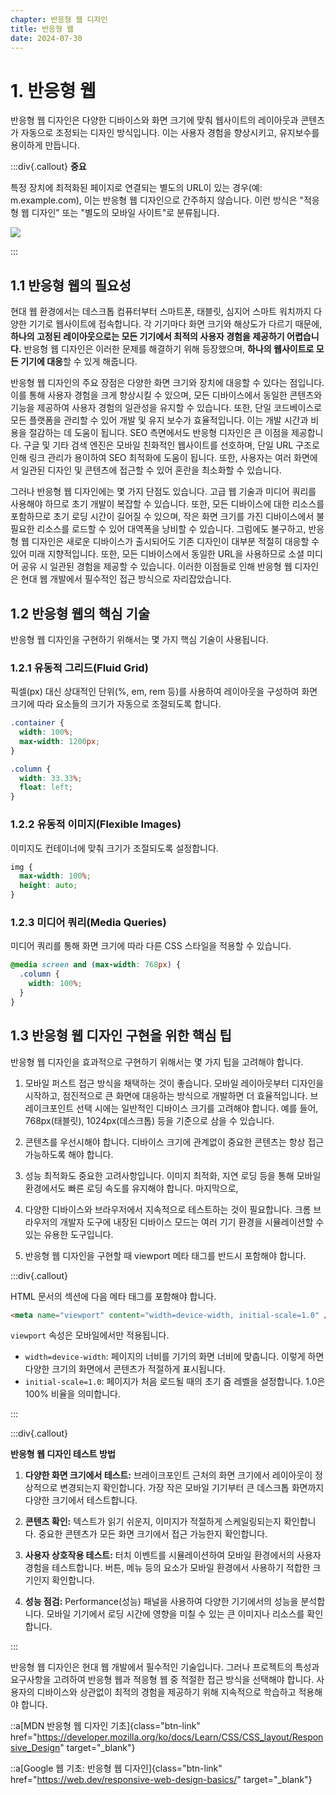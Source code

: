 ```yaml
---
chapter: 반응형 웹 디자인
title: 반응형 웹
date: 2024-07-30
---
```


# 1. 반응형 웹

반응형 웹 디자인은 다양한 디바이스와 화면 크기에 맞춰 웹사이트의 레이아웃과 콘텐츠가 자동으로 조정되는 디자인 방식입니다. 이는 사용자 경험을 향상시키고, 유지보수를 용이하게 만듭니다.

:::div{.callout}
**중요**

특정 장치에 최적화된 페이지로 연결되는 별도의 URL이 있는 경우(예: m.example.com), 이는 반응형 웹 디자인으로 간주하지 않습니다. 이런 방식은 "적응형 웹 디자인" 또는 "별도의 모바일 사이트"로 분류됩니다.

![](/images/html-css/chapter16/00.png)

:::

## 1.1 반응형 웹의 필요성

현대 웹 환경에서는 데스크톱 컴퓨터부터 스마트폰, 태블릿, 심지어 스마트 워치까지 다양한 기기로 웹사이트에 접속합니다. 각 기기마다 화면 크기와 해상도가 다르기 때문에, **하나의 고정된 레이아웃으로는 모든 기기에서 최적의 사용자 경험을 제공하기 어렵습니다.** 반응형 웹 디자인은 이러한 문제를 해결하기 위해 등장했으며, **하나의 웹사이트로 모든 기기에 대응**할 수 있게 해줍니다.

반응형 웹 디자인의 주요 장점은 다양한 화면 크기와 장치에 대응할 수 있다는 점입니다. 이를 통해 사용자 경험을 크게 향상시킬 수 있으며, 모든 디바이스에서 동일한 콘텐츠와 기능을 제공하여 사용자 경험의 일관성을 유지할 수 있습니다. 또한, 단일 코드베이스로 모든 플랫폼을 관리할 수 있어 개발 및 유지 보수가 효율적입니다. 이는 개발 시간과 비용을 절감하는 데 도움이 됩니다.
SEO 측면에서도 반응형 디자인은 큰 이점을 제공합니다. 구글 및 기타 검색 엔진은 모바일 친화적인 웹사이트를 선호하며, 단일 URL 구조로 인해 링크 관리가 용이하여 SEO 최적화에 도움이 됩니다. 또한, 사용자는 여러 화면에서 일관된 디자인 및 콘텐츠에 접근할 수 있어 혼란을 최소화할 수 있습니다.

그러나 반응형 웹 디자인에는 몇 가지 단점도 있습니다. 고급 웹 기술과 미디어 쿼리를 사용해야 하므로 초기 개발이 복잡할 수 있습니다. 또한, 모든 디바이스에 대한 리소스를 포함하므로 초기 로딩 시간이 길어질 수 있으며, 작은 화면 크기를 가진 디바이스에서 불필요한 리소스를 로드할 수 있어 대역폭을 낭비할 수 있습니다.
그럼에도 불구하고, 반응형 웹 디자인은 새로운 디바이스가 출시되어도 기존 디자인이 대부분 적절히 대응할 수 있어 미래 지향적입니다. 또한, 모든 디바이스에서 동일한 URL을 사용하므로 소셜 미디어 공유 시 일관된 경험을 제공할 수 있습니다. 이러한 이점들로 인해 반응형 웹 디자인은 현대 웹 개발에서 필수적인 접근 방식으로 자리잡았습니다.

## 1.2 반응형 웹의 핵심 기술

반응형 웹 디자인을 구현하기 위해서는 몇 가지 핵심 기술이 사용됩니다.

### 1.2.1 유동적 그리드(Fluid Grid)

픽셀(px) 대신 상대적인 단위(%, em, rem 등)를 사용하여 레이아웃을 구성하여 화면 크기에 따라 요소들의 크기가 자동으로 조절되도록 합니다.

```css
.container {
  width: 100%;
  max-width: 1200px;
}

.column {
  width: 33.33%;
  float: left;
}
```

### 1.2.2 유동적 이미지(Flexible Images)

이미지도 컨테이너에 맞춰 크기가 조절되도록 설정합니다.

```css
img {
  max-width: 100%;
  height: auto;
}
```

### 1.2.3 미디어 쿼리(Media Queries)

미디어 쿼리를 통해 화면 크기에 따라 다른 CSS 스타일을 적용할 수 있습니다.

```css
@media screen and (max-width: 768px) {
  .column {
    width: 100%;
  }
}
```

## 1.3 반응형 웹 디자인 구현을 위한 핵심 팁

반응형 웹 디자인을 효과적으로 구현하기 위해서는 몇 가지 팁을 고려해야 합니다.

1. 모바일 퍼스트 접근 방식을 채택하는 것이 좋습니다. 모바일 레이아웃부터 디자인을 시작하고, 점진적으로 큰 화면에 대응하는 방식으로 개발하면 더 효율적입니다.
   브레이크포인트 선택 시에는 일반적인 디바이스 크기를 고려해야 합니다. 예를 들어, 768px(태블릿), 1024px(데스크톱) 등을 기준으로 삼을 수 있습니다.

2. 콘텐츠를 우선시해야 합니다. 디바이스 크기에 관계없이 중요한 콘텐츠는 항상 접근 가능하도록 해야 합니다.

3. 성능 최적화도 중요한 고려사항입니다. 이미지 최적화, 지연 로딩 등을 통해 모바일 환경에서도 빠른 로딩 속도를 유지해야 합니다. 마지막으로,

4. 다양한 디바이스와 브라우저에서 지속적으로 테스트하는 것이 필요합니다. 크롬 브라우저의 개발자 도구에 내장된 디바이스 모드는 여러 기기 환경을 시뮬레이션할 수 있는 유용한 도구입니다.

5. 반응형 웹 디자인을 구현할 때 viewport 메타 태그를 반드시 포함해야 합니다.

:::div{.callout}

HTML 문서의 <head> 섹션에 다음 메타 태그를 포함해야 합니다.

```html
<meta name="viewport" content="width=device-width, initial-scale=1.0" />
```

`viewport` 속성은 모바일에서만 적용됩니다.

- `width=device-width`: 페이지의 너비를 기기의 화면 너비에 맞춥니다. 이렇게 하면 다양한 크기의 화면에서 콘텐츠가 적절하게 표시됩니다.
- `initial-scale=1.0`: 페이지가 처음 로드될 때의 초기 줌 레벨을 설정합니다. 1.0은 100% 비율을 의미합니다.

:::

:::div{.callout}

**반응형 웹 디자인 테스트 방법**

1. **다양한 화면 크기에서 테스트:** 브레이크포인트 근처의 화면 크기에서 레이아웃이 정상적으로 변경되는지 확인합니다.
   가장 작은 모바일 기기부터 큰 데스크톱 화면까지 다양한 크기에서 테스트합니다.

2. **콘텐츠 확인:** 텍스트가 읽기 쉬운지, 이미지가 적절하게 스케일링되는지 확인합니다.
   중요한 콘텐츠가 모든 화면 크기에서 접근 가능한지 확인합니다.

3. **사용자 상호작용 테스트:** 터치 이벤트를 시뮬레이션하여 모바일 환경에서의 사용자 경험을 테스트합니다.
   버튼, 메뉴 등의 요소가 모바일 환경에서 사용하기 적합한 크기인지 확인합니다.

4. **성능 점검:** Performance(성능) 패널을 사용하여 다양한 기기에서의 성능을 분석합니다.
   모바일 기기에서 로딩 시간에 영향을 미칠 수 있는 큰 이미지나 리소스를 확인합니다.

:::

반응형 웹 디자인은 현대 웹 개발에서 필수적인 기술입니다. 그러나 프로젝트의 특성과 요구사항을 고려하여 반응형 웹과 적응형 웹 중 적절한 접근 방식을 선택해야 합니다. 사용자의 디바이스와 상관없이 최적의 경험을 제공하기 위해 지속적으로 학습하고 적용해야 합니다.

::a[MDN 반응형 웹 디자인 기초]{class="btn-link" href="https://developer.mozilla.org/ko/docs/Learn/CSS/CSS_layout/Responsive_Design" target="\_blank"}

::a[Google 웹 기초: 반응형 웹 디자인]{class="btn-link" href="https://web.dev/responsive-web-design-basics/" target="\_blank"}

